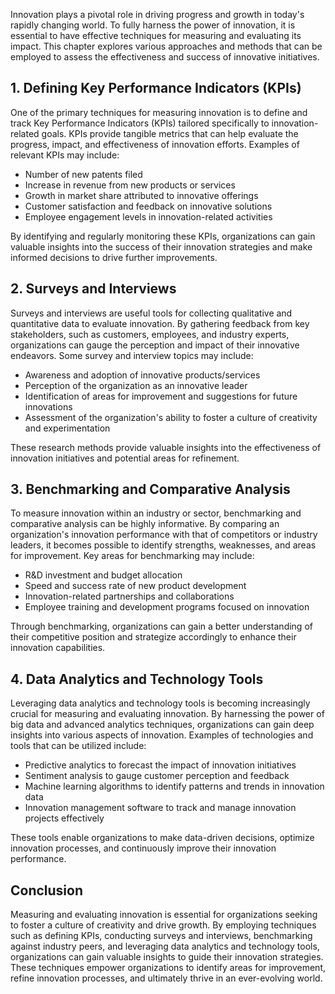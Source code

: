 
Innovation plays a pivotal role in driving progress and growth in today's rapidly changing world. To fully harness the power of innovation, it is essential to have effective techniques for measuring and evaluating its impact. This chapter explores various approaches and methods that can be employed to assess the effectiveness and success of innovative initiatives.

1\. Defining Key Performance Indicators (KPIs)
---------------------------------------------

One of the primary techniques for measuring innovation is to define and track Key Performance Indicators (KPIs) tailored specifically to innovation-related goals. KPIs provide tangible metrics that can help evaluate the progress, impact, and effectiveness of innovation efforts. Examples of relevant KPIs may include:

* Number of new patents filed
* Increase in revenue from new products or services
* Growth in market share attributed to innovative offerings
* Customer satisfaction and feedback on innovative solutions
* Employee engagement levels in innovation-related activities

By identifying and regularly monitoring these KPIs, organizations can gain valuable insights into the success of their innovation strategies and make informed decisions to drive further improvements.

2\. Surveys and Interviews
-------------------------

Surveys and interviews are useful tools for collecting qualitative and quantitative data to evaluate innovation. By gathering feedback from key stakeholders, such as customers, employees, and industry experts, organizations can gauge the perception and impact of their innovative endeavors. Some survey and interview topics may include:

* Awareness and adoption of innovative products/services
* Perception of the organization as an innovative leader
* Identification of areas for improvement and suggestions for future innovations
* Assessment of the organization's ability to foster a culture of creativity and experimentation

These research methods provide valuable insights into the effectiveness of innovation initiatives and potential areas for refinement.

3\. Benchmarking and Comparative Analysis
----------------------------------------

To measure innovation within an industry or sector, benchmarking and comparative analysis can be highly informative. By comparing an organization's innovation performance with that of competitors or industry leaders, it becomes possible to identify strengths, weaknesses, and areas for improvement. Key areas for benchmarking may include:

* R\&D investment and budget allocation
* Speed and success rate of new product development
* Innovation-related partnerships and collaborations
* Employee training and development programs focused on innovation

Through benchmarking, organizations can gain a better understanding of their competitive position and strategize accordingly to enhance their innovation capabilities.

4\. Data Analytics and Technology Tools
--------------------------------------

Leveraging data analytics and technology tools is becoming increasingly crucial for measuring and evaluating innovation. By harnessing the power of big data and advanced analytics techniques, organizations can gain deep insights into various aspects of innovation. Examples of technologies and tools that can be utilized include:

* Predictive analytics to forecast the impact of innovation initiatives
* Sentiment analysis to gauge customer perception and feedback
* Machine learning algorithms to identify patterns and trends in innovation data
* Innovation management software to track and manage innovation projects effectively

These tools enable organizations to make data-driven decisions, optimize innovation processes, and continuously improve their innovation performance.

Conclusion
----------

Measuring and evaluating innovation is essential for organizations seeking to foster a culture of creativity and drive growth. By employing techniques such as defining KPIs, conducting surveys and interviews, benchmarking against industry peers, and leveraging data analytics and technology tools, organizations can gain valuable insights to guide their innovation strategies. These techniques empower organizations to identify areas for improvement, refine innovation processes, and ultimately thrive in an ever-evolving world.

